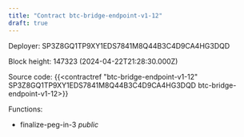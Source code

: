 ```yaml
---
title: "Contract btc-bridge-endpoint-v1-12"
draft: true
---
```

Deployer: SP3Z8GQ1TP9XY1EDS7841M8Q44B3C4D9CA4HG3DQD


 



Block height: 147323 (2024-04-22T21:28:30.000Z)

Source code: {{<contractref "btc-bridge-endpoint-v1-12" SP3Z8GQ1TP9XY1EDS7841M8Q44B3C4D9CA4HG3DQD btc-bridge-endpoint-v1-12>}}

Functions:

* finalize-peg-in-3 _public_
